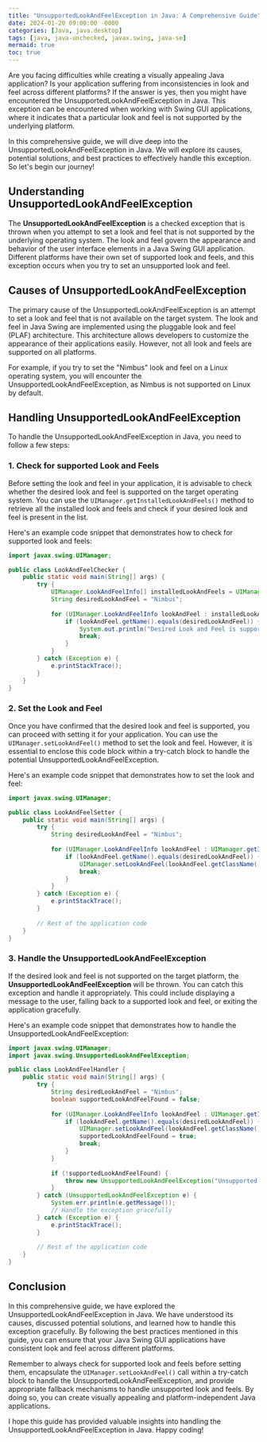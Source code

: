 ```yaml
---
title: "UnsupportedLookAndFeelException in Java: A Comprehensive Guide"
date: 2024-01-20 09:00:00 -0000
categories: [Java, java.desktop]
tags: [java, java-unchecked, javax.swing, java-se]
mermaid: true
toc: true
---
```



Are you facing difficulties while creating a visually appealing Java application? Is your application suffering from inconsistencies in look and feel across different platforms? If the answer is yes, then you might have encountered the UnsupportedLookAndFeelException in Java. This exception can be encountered when working with Swing GUI applications, where it indicates that a particular look and feel is not supported by the underlying platform.

In this comprehensive guide, we will dive deep into the UnsupportedLookAndFeelException in Java. We will explore its causes, potential solutions, and best practices to effectively handle this exception. So let's begin our journey!

## Understanding UnsupportedLookAndFeelException

The **UnsupportedLookAndFeelException** is a checked exception that is thrown when you attempt to set a look and feel that is not supported by the underlying operating system. The look and feel govern the appearance and behavior of the user interface elements in a Java Swing GUI application. Different platforms have their own set of supported look and feels, and this exception occurs when you try to set an unsupported look and feel.

## Causes of UnsupportedLookAndFeelException

The primary cause of the UnsupportedLookAndFeelException is an attempt to set a look and feel that is not available on the target system. The look and feel in Java Swing are implemented using the pluggable look and feel (PLAF) architecture. This architecture allows developers to customize the appearance of their applications easily. However, not all look and feels are supported on all platforms.

For example, if you try to set the "Nimbus" look and feel on a Linux operating system, you will encounter the UnsupportedLookAndFeelException, as Nimbus is not supported on Linux by default.

## Handling UnsupportedLookAndFeelException

To handle the UnsupportedLookAndFeelException in Java, you need to follow a few steps:

### 1. Check for supported Look and Feels ####

Before setting the look and feel in your application, it is advisable to check whether the desired look and feel is supported on the target operating system. You can use the `UIManager.getInstalledLookAndFeels()` method to retrieve all the installed look and feels and check if your desired look and feel is present in the list.

Here's an example code snippet that demonstrates how to check for supported look and feels:

```java
import javax.swing.UIManager;

public class LookAndFeelChecker {
    public static void main(String[] args) {
        try {
            UIManager.LookAndFeelInfo[] installedLookAndFeels = UIManager.getInstalledLookAndFeels();
            String desiredLookAndFeel = "Nimbus";
            
            for (UIManager.LookAndFeelInfo lookAndFeel : installedLookAndFeels) {
                if (lookAndFeel.getName().equals(desiredLookAndFeel)) {
                    System.out.println("Desired Look and Feel is supported!");
                    break;
                }
            }
        } catch (Exception e) {
            e.printStackTrace();
        }
    }
}
```

### 2. Set the Look and Feel ####

Once you have confirmed that the desired look and feel is supported, you can proceed with setting it for your application. You can use the `UIManager.setLookAndFeel()` method to set the look and feel. However, it is essential to enclose this code block within a try-catch block to handle the potential UnsupportedLookAndFeelException.

Here's an example code snippet that demonstrates how to set the look and feel:

```java
import javax.swing.UIManager;

public class LookAndFeelSetter {
    public static void main(String[] args) {
        try {
            String desiredLookAndFeel = "Nimbus";
            
            for (UIManager.LookAndFeelInfo lookAndFeel : UIManager.getInstalledLookAndFeels()) {
                if (lookAndFeel.getName().equals(desiredLookAndFeel)) {
                    UIManager.setLookAndFeel(lookAndFeel.getClassName());
                    break;
                }
            }
        } catch (Exception e) {
            e.printStackTrace();
        }
        
        // Rest of the application code
    }
}
```

### 3. Handle the UnsupportedLookAndFeelException ####

If the desired look and feel is not supported on the target platform, the **UnsupportedLookAndFeelException** will be thrown. You can catch this exception and handle it appropriately. This could include displaying a message to the user, falling back to a supported look and feel, or exiting the application gracefully.

Here's an example code snippet that demonstrates how to handle the UnsupportedLookAndFeelException:

```java
import javax.swing.UIManager;
import javax.swing.UnsupportedLookAndFeelException;

public class LookAndFeelHandler {
    public static void main(String[] args) {
        try {
            String desiredLookAndFeel = "Nimbus";
            boolean supportedLookAndFeelFound = false;
            
            for (UIManager.LookAndFeelInfo lookAndFeel : UIManager.getInstalledLookAndFeels()) {
                if (lookAndFeel.getName().equals(desiredLookAndFeel)) {
                    UIManager.setLookAndFeel(lookAndFeel.getClassName());
                    supportedLookAndFeelFound = true;
                    break;
                }
            }
            
            if (!supportedLookAndFeelFound) {
                throw new UnsupportedLookAndFeelException("Unsupported look and feel: " + desiredLookAndFeel);
            }
        } catch (UnsupportedLookAndFeelException e) {
            System.err.println(e.getMessage());
            // Handle the exception gracefully
        } catch (Exception e) {
            e.printStackTrace();
        }
        
        // Rest of the application code
    }
}
```

## Conclusion

In this comprehensive guide, we have explored the UnsupportedLookAndFeelException in Java. We have understood its causes, discussed potential solutions, and learned how to handle this exception gracefully. By following the best practices mentioned in this guide, you can ensure that your Java Swing GUI applications have consistent look and feel across different platforms.

Remember to always check for supported look and feels before setting them, encapsulate the `UIManager.setLookAndFeel()` call within a try-catch block to handle the UnsupportedLookAndFeelException, and provide appropriate fallback mechanisms to handle unsupported look and feels. By doing so, you can create visually appealing and platform-independent Java applications.

I hope this guide has provided valuable insights into handling the UnsupportedLookAndFeelException in Java. Happy coding!
